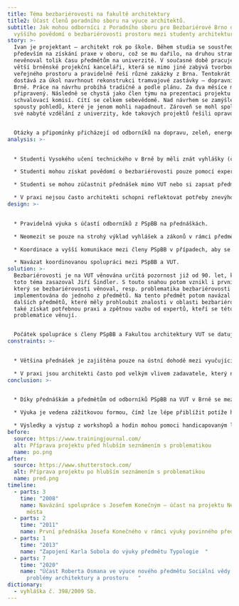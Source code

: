 ```yaml
---
title: Téma bezbariérovosti na fakultě architektury
title2: Účast členů poradního sboru na výuce architektů.
subtitle: Jak mohou odborníci z Poradního sboru pro Bezbariérové Brno docílit
  vyššího povědomí o bezbariérovosti prostoru mezi studenty architektury v Brně?
story: >-
  Ivan je projektant – architekt rok po škole. Během studia se soustředil
  především na získání praxe v oboru, což se mu dařilo, na druhou stranu
  nevěnoval tolik času předmětům na univerzitě. V současné době pracuje v jedné
  větší brněnské projekční kanceláři, která se mimo jiné zabývá tvorbou
  veřejného prostoru a pravidelně řeší různé zakázky z Brna. Tentokrát jeho tým
  dostává za úkol navrhnout rekonstrukci tramvajové zastávky – dopravní uzel v
  Brně. Práce na návrhu probíhá tradičně a podle plánu. Za dva měsíce mají návrh
  připravený. Následně se chystá jako člen týmu na prezentaci projektu před
  schvalovací komisí. Cítí se celkem sebevědomě. Nad návrhem se zamýšlel ze
  spousty pohledů, které je jenom mohli napadnout. Zároveň se mohl spolehnout na
  své nabyté vzdělání z univerzity, kde takových projektů řešili opravdu hodně. 


  Otázky a připomínky přicházejí od odborníků na dopravu, zeleň, energetické sítě, přičemž na všechny dokáže odpovědět a reagovat, tak aby uspokojil požadavky jednotlivých expertů. Náhle ale přichází dotaz na bezbariérový přístup pro uživatele vozíku a nevidomé osoby. Ivan najednou ztrácí půdu pod nohama a neví, co má říct. Na bezbariérovost se zaměřil pouze snížením obrubníku, což podle přítomných expertů na bezbariérovost není dostatečné. O příslušné vyhlášce slyšel už někdy, ale nedokáže její znalost dobře aplikovat do praxe. Chybí vodící linie, sklon na přechodu je příliš strmý a itinerář je umístěn chaoticky. Celý projekt se musí předělat. Kdyby se tak o tuto problematiku více zajímal již na univerzitě...
analysis: >-
  

  * Studenti Vysokého učení technického v Brně by měli znát vyhlášky (č. 398/2009 Sb.) a zákony týkající se bezbariérovosti, nicméně nemají kontakt s experty z praxe, kteří se o tyto zákony zasazují.

  * Studenti mohou získat povědomí o bezbariérovosti pouze pomocí expertů na různých přednáškách. 

  * Studenti se mohou zúčastnit přednášek mimo VUT nebo si zapsat předměty z jiných univerzit, což je administrativní zátěž.

  * V praxi nejsou často architekti schopni reflektovat potřeby znevýhodněných skupin, jakou jsou například uživatelé vozíku nebo osoby s postižením zraku.
design: >-
  

  * Pravidelná výuka s účastí odborníků z PSpBB na přednáškách.

  * Neomezit se pouze na strohý výklad vyhlášek a zákonů v rámci předmětů, ale přejít k zážitkové výuce.

  * Koordinace a vyšší komunikace mezi členy PSpBB v případech, aby se zamezilo možným a zbytečným překryvům v náplni přednášky.

  * Navázat koordinovanou spolupráci mezi PSpBB a VUT.
solution: >-
  Bezbariérovosti je na VUT věnována určitá pozornost již od 90. let, kdy se za
  toto téma zasazoval Jiří Šindler. S touto snahou potom vznikl i první předmět,
  který se bezbariérovosti věnoval, resp. problematika bezbariérovosti byla
  implementována do jednoho z předmětů. Na tento předmět potom navázal vznik
  dalších předmětů, které měly prohloubit znalosti v oblasti bezbariérovosti a
  také získat potřebnou praxi a zpětnou vazbu od expertů, kteří se této
  problematice věnují.  


  Počátek spolupráce s členy PSpBB a Fakultou architektury VUT se datuje od roku 2008. Tehdy je Josef Konečný, člen PSpBB, požádán Janem Foretníkem o spolupráci na projektu studentů 4. ročníku architektury Neviděné město, který studenti řešili v rámci volitelného předmětu. Cílem těchto přednášek je polidštění strohého znění paragrafů různých vyhlášek a norem. Od té doby je pan Konečný stálým účastníkem tohoto volitelného předmětu. Na tuto spolupráci navázala pravidelná účast na přednáškách předmětu Typologie (povinný předmět) v roce 2011, kde se řeší především legislativní záležitosti spojené s tělesně znevýhodněnými osobami. Postupně se do spolupráce na obou těchto předmětech zapojuje i Karel Sobol, člen PSpBB, který přibližuje pohyb uživatele vozíčku po Brně. Většina přednášek je zaměřena na zprostředkovanou zkušenost studentů s daným handicapem. Zatím poslední pravidelnou aktivitou je přednáška Roberta Osmana. člen PSpBB, v rámci předmětu Sociální vědy a vybrané problémy architektury a prostoru, kde se věnuje analýze prostoru skrze možnosti našeho těla.
constraints: >-
  

  * Většina přednášek je zajištěna pouze na ústní dohodě mezi vyučujícím a přednášejícím. Bylo by lepší mít jasně stanovený program.

  * V praxi jsou architekti často pod velkým vlivem zadavatele, který nemusí bezbariérovosti věnovat takovou pozornost.
conclusion: >-
  

  * Díky přednáškám a předmětům od odborníků PSpBB na VUT v Brně se mezi studenty, potažmo absolventy architektury zvýší orientace v problematice bezbariérovosti.

  * Výuka je vedena zážitkovou formou, čímž lze lépe přiblížit potíže handicapovaných lidí při pohybu ve veřejném prostoru. 

  * Výsledky a výstup z workshopů a hodin mohou pomoci handicapovaným lidem v běžném životě.
before:
  source: https://www.trainingjournal.com/
  alt: Příprava projektu před hlubším seznámením s problematikou
  name: po.png
after:
  source: https://www.shutterstock.com/
  alt: Příprava projektu po hlubším seznámením s problematikou
  name: pred.png
timeline:
  - parts: 3
    time: "2008"
    name: Navázání spolupráce s Josefem Konečným – účast na projektu Neviditelné
      města
  - parts: 2
    time: "2011"
    name: První přednáška Josefa Konečného v rámci výuky povinného předmětu Typologie
  - parts: 1
    time: "2013"
    name: "Zapojení Karla Sobola do výuky předmětu Typologie  "
  - parts: 7
    time: "2020"
    name: "Účast Roberta Osmana ve výuce nového předmětu Sociální vědy a vybrané
      problémy architektury a prostoru   "
dictionary:
  - vyhláška č. 398/2009 Sb.
---
```

